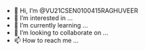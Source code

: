 - 👋 Hi, I’m @VU21CSEN0100415RAGHUVEER
- 👀 I’m interested in ...
- 🌱 I’m currently learning ...
- 💞️ I’m looking to collaborate on ...
- 📫 How to reach me ...

<!---
VU21CSEN0100415RAGHUVEER/VU21CSEN0100415RAGHUVEER is a ✨ special ✨ repository because its `README.md` (this file) appears on your GitHub profile.
You can click the Preview link to take a look at your changes.
--->
